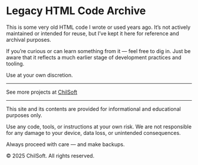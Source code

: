 # Legacy HTML Code Archive

This is some very old HTML code I wrote or used years ago. It’s not actively maintained or intended for reuse, but I’ve kept it here for reference and archival purposes.

If you’re curious or can learn something from it — feel free to dig in. Just be aware that it reflects a much earlier stage of development practices and tooling.

Use at your own discretion.

---

See more projects at [ChilSoft](https://chilsoft.com/)

___

This site and its contents are provided for informational and educational purposes only.

Use any code, tools, or instructions at your own risk.
We are not responsible for any damage to your device, data loss, or unintended consequences.

Always proceed with care — and make backups.

© 2025 ChilSoft. All rights reserved.